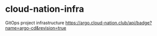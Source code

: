 # cloud-nation-infra
GitOps project infrastructure
https://argo.cloud-nation.club/api/badge?name=argo-cd&revision=true
